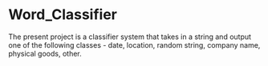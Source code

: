 # Word_Classifier

The present project is a classifier system that takes in a string and output one of the following
classes - date, location, random string, company name, physical goods,
other.